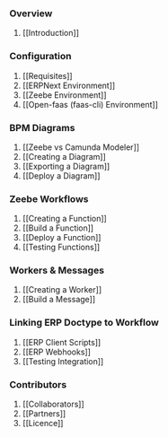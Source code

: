 ### Overview
1. [[Introduction]] 

### Configuration
1. [[Requisites]]
2. [[ERPNext Environment]]
3. [[Zeebe Environment]]
4. [[Open-faas (faas-cli) Environment]]

### BPM Diagrams
1. [[Zeebe vs Camunda Modeler]]
2. [[Creating a Diagram]]
3. [[Exporting a Diagram]]
4. [[Deploy a Diagram]]

### Zeebe Workflows
1. [[Creating a Function]]
2. [[Build a Function]]
3. [[Deploy a Function]]
4. [[Testing Functions]]

### Workers & Messages
1. [[Creating a Worker]]
2. [[Build a Message]]

### Linking ERP Doctype to Workflow
1. [[ERP Client Scripts]]
2. [[ERP Webhooks]]
3. [[Testing Integration]]

### Contributors
1. [[Collaborators]]
2. [[Partners]]
3. [[Licence]]
